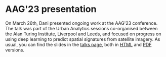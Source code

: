 ```{post} April 02, 2023
```

# AAG'23 presentation

On March 26th, Dani presented ongoing work at the AAG'23 conference. The talk was part of the Urban Analytics sessions co-organised between the Alan Turing Institute, Liverpool and Leeds, and focused on progress on using deep learning to predict spatial signatures from satellite imagery. As usual, you can find the slides in the [talks page](https://urbangrammarai.xyz/talks/), both in [HTML](https://urbangrammarai.xyz/talks/202303_aag/index.html) and [PDF](https://urbangrammarai.xyz/talks/202303_aag/index.pdf) versions.
